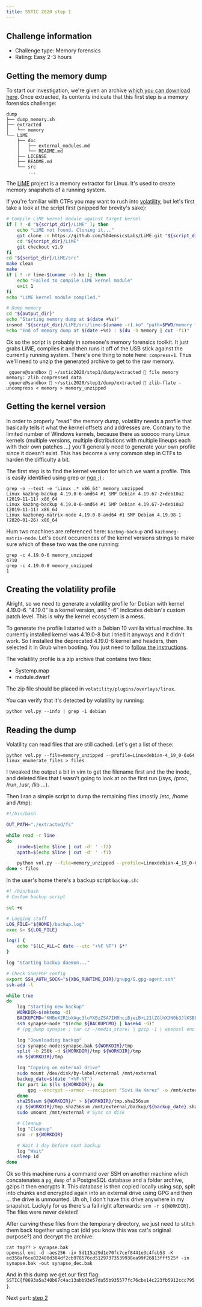 ```yaml
---
title: SSTIC 2020 step 1
---
```


Challenge information
---------------------

* Challenge type: Memory forensics
* Rating: Easy    2-3 hours

Getting the memory dump
-----------------------

To start our investigation, we're given an archive [which you can download here](https://static.sstic.org/challenge2020/dump.tar.gz).
Once extracted, its contents indicate that this first step is a memory forensics challenge:
```
dump
├── dump_memory.sh
├── extracted
│   └── memory
└── LiME
    ├── doc
    │   ├── external_modules.md
    │   └── README.md
    ├── LICENSE
    ├── README.md
    └── src
        ...
```

The [LiME](https://github.com/504ensicslabs/lime) project is a memory extractor for Linux. It's used to create memory snapshots of a running system.

If you're familiar with CTFs you may want to rush into [volatility](https://github.com/volatilityfoundation/volatility), but let's first take a look at the script first (snipped for brevity's sake):
```bash
# Compile LiME kernel module against target kernel
if [ ! -d "${script_dir}/LiME" ]; then
    echo "LiME not found. Cloning it..."
    git clone -n https://github.com/504ensicsLabs/LiME.git "${script_dir}/LiME"
    cd "${script_dir}/LiME"
    git checkout v1.9
fi
cd "${script_dir}/LiME/src"
make clean
make
if [ ! -r lime-$(uname -r).ko ]; then
    echo "Failed to compile LiME kernel module"
    exit 1
fi
echo "LiME kernel module compiled."

# Dump memory
cd "${output_dir}"
echo "Starting memory dump at $(date +%s)"
insmod "${script_dir}/LiME/src/lime-$(uname -r).ko" "path=$PWD/memory format=padded compress=1 timeout=0"
echo "End of memory dump at $(date +%s) : $(du -h memory | cut -f1)"
```

Ok so the script is probably in someone's memory forensics toolkit. It just grabs LiME, compiles it and then runs it off of the USB stick against the currently running system.
There's one thing to note here: ```compress=1```. Thus we'll need to unzip the generated archive to get to the raw memory.

```
 gquere@sandbox  ~/sstic2020/step1/dump/extracted  file memory
memory: zlib compressed data
 gquere@sandbox  ~/sstic2020/step1/dump/extracted  zlib-flate -uncompress < memory > memory_unzipped
```


Getting the kernel version
--------------------------
In order to properly "read" the memory dump, volatility needs a profile that basically tells it what the kernel offsets and addresses are. Contrary to the limited number of Windows kernels, because there as sooooo many Linux kernels (multiple versions, multiple distributions with multiple lineups each with their own patches ...) you'll generally need to generate your own profile since it doesn't exist. This has become a very common step in CTFs to harden the difficulty a bit.

The first step is to find the kernel version for which we want a profile. This is easily identified using grep or [ngp ;)](https://github.com/gquere/ngp2) :
```
grep -o --text -e 'Linux .* x86_64' memory_unzipped
Linux kazbng-backup 4.19.0-6-amd64 #1 SMP Debian 4.19.67-2+deb10u2 (2019-11-11) x86_64
Linux kazbng-backup 4.19.0-6-amd64 #1 SMP Debian 4.19.67-2+deb10u2 (2019-11-11) x86_64
Linux kazboneg-matrix-node 4.19.0-8-amd64 #1 SMP Debian 4.19.98-1 (2020-01-26) x86_64
```

Hum two machines are referenced here: ```kazbng-backup``` and ```kazboneg-matrix-node```. Let's count occurrences of the kernel versions strings to make sure which of these two was the one running:
```
grep -c 4.19.0-6 memory_unzipped
4710
grep -c 4.19.0-8 memory_unzipped
1
```


Creating the volatility profile
-------------------------------
Alright, so we need to generate a volatility profile for Debian with kernel 4.19.0-6. "4.19.0" is a kernel version, and "-6" indicates debian's custom patch level. This is why the kernel ecosystem is a mess.

To generate the profile I started with a Debian 10 vanilla virtual machine. Its currently installed kernel was 4.19.0-8 but I tried it anyways and it didn't work. So I installed the deprecated 4.19.0-6 kernel and headers, then selected it in Grub when booting. You just need to [follow the instructions](https://github.com/volatilityfoundation/volatility/wiki/Linux).

The volatility profile is a zip archive that contains two files:

* Systemp.map
* module.dwarf

The zip file should be placed in ```volatility/plugins/overlays/linux```.

You can verify that it's detected by volatility by running:
```
python vol.py --info | grep -i debian
```

Reading the dump
----------------
Volatility can read files that are still cached. Let's get a list of these:
```
python vol.py --file=memory_unzipped --profile=Linuxdebian-4_19_0-6x64 linux_enumerate_files > files
```

I tweaked the output a bit in vim to get the filename first and the the inode, and deleted files that I wasn't going to look at on the first run (/sys, /proc, /run, /usr, /lib ...).

Then I ran a simple script to dump the remaining files (mostly /etc, /home and /tmp):
```bash
#!/bin/bash

OUT_PATH="./extracted/fs"

while read -r line
do
    inode=$(echo $line | cut -d' ' -f2)
    apath=$(echo $line | cut -d' ' -f1)

    python vol.py --file=memory_unzipped --profile=Linuxdebian-4_19_0-6x64 linux_find_file -i $inode -O "$OUT_PATH/$apath"
done < files
```

In the user's home there's a backup script ```backup.sh```:
```bash
#! /bin/bash
# Custom backup script

set +e

# Logging stuff
LOG_FILE="${HOME}/backup.log"
exec &> ${LOG_FILE}

log() {
	echo "$(LC_ALL=C date --utc "+%F %T") $*"
}

log "Starting backup daemon..."

# Check SSH/PGP config
export SSH_AUTH_SOCK="${XDG_RUNTIME_DIR}/gnupg/S.gpg-agent.ssh"
ssh-add -l

while true
do
	log "Starting new backup"
	WORKDIR=$(mktemp -d)
	BACKUPCMD="KHBnX2R1bXAgc3luYXBzZSA7IHRhciBjeiB+L21lZGlhX3N0b3JlKSB8IGd6aXAgLTEgfCBvcGVuc3NsIGVuYyAtZSAtYWVzMjU2IC1pdiA1ZDExNWEyOWQxZTcwZmM3Y2VmODQ0MWUzYzRmY2I1MyAtSyBlZDM1OGFmNmNlODIyNDgwZDM4NGRmMmNiOTc4NTc2Y2Q1MTI5NzM3MzUzOTkzOGVhOTlmMjY4MTNmZmY1MjVmID4gfi9zeW5hcHNlLmJhawo="
	ssh synapse-node "$(echo ${BACKUPCMD} | base64 -d)"
    # (pg_dump synapse ; tar cz ~/media_store) | gzip -1 | openssl enc -e -aes256 -iv 5d115a29d1e70fc7cef8441e3c4fcb53 -K ed358af6ce822480d384df2cb978576cd51297373539938ea99f26813fff525f > ~/synapse.bak

	log "Downloading backup"
	scp synapse-node:synapse.bak ${WORKDIR}/tmp
	split -b 256k -d ${WORKDIR}/tmp ${WORKDIR}/tmp
	rm ${WORKDIR}/tmp

	log "Copying on external drive"
	sudo mount /dev/disk/by-label/external /mnt/external
	backup_date=$(date "+%F-%T")
	for part in $(ls ${WORKDIR}); do
		gpg --encrypt --armor --recipient "Sivi Ha Kerez" -o /mnt/external/backup/${backup_date}.${part}.backup ${WORKDIR}/${part}
	done
	sha256sum ${WORKDIR}/* > ${WORKDIR}/tmp.sha256sum
	cp ${WORKDIR}/tmp.sha256sum /mnt/external/backup/${backup_date}.sha256sum
	sudo umount /mnt/external # Sync on disk

	# Cleanup
	log "Cleanup"
	srm -r ${WORKDIR}

	# Wait 1 day before next backup
	log "Wait"
	sleep 1d
done
```

Ok so this machine runs a command over SSH on another machine which concatenates a ```pg_dump``` of a PostgreSQL database and a folder archive, gzips it then encrypts it. This database is then copied locally using scp, split into chunks and encrypted again into an external drive using GPG and then ... the drive is unmounted. Uh oh, I don't have this drive anywhere in my snapshot. Luckyly for us there's a fail right afterwards: ```srm -r ${WORKDIR}```. The files were never deleted!

After carving these files from the temporary directory, we just need to stitch them back together using cat (did you know this was cat's original purpose?) and decrypt the archive:
```
cat tmp?? > synapse.bak
openssl enc -d -aes256 -iv 5d115a29d1e70fc7cef8441e3c4fcb53 -K ed358af6ce822480d384df2cb978576cd51297373539938ea99f26813fff525f -in synapse.bak -out synapse_dec.bak
```

And in this dump we get our first flag: ```SSTIC{f8693a5a340b67c4ac13abb93e57da55b935577fc76cbe14c223fb5912ccc795}```.

Next part: [step 2](./step2)
